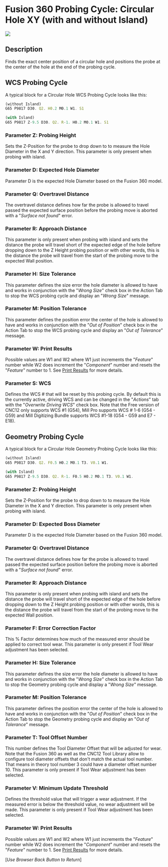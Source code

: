 # Fusion 360 Probing Cycle: Circular Hole XY (with and without Island)


![](/images/fp006.PNG)


## Description
Finds the exact center position of a circular hole and positions the probe at the center of the hole at the end of the probing cycle.

## WCS Probing Cycle
A typical block for a Circular Hole WCS Probing Cycle looks like this:

```javascript
(without Island)
G65 P9817 D30. Q2. H0.2 M0.1 W1. S1

(with Island)
G65 P9817 Z-9.5 D30. Q2. R-1. H0.2 M0.1 W1. S1
```

### Parameter Z: Probing Height
Sets the Z-Position for the probe to drop down to to measure the Hole Diameter in the X and Y direction.
This parameter is only present when probing with island.

### Parameter D: Expected Hole Diameter
Parameter D is the expected Hole Diameter based on the Fusion 360 model.

### Parameter Q: Overtravel Distance
The overtravel distance defines how far the probe is allowed to travel passed the expected surface position before the probing move is aborted with a "*Surface not found*" error.

### Parameter R: Approach Distance
This parameter is only present when probing with island and sets the distance the probe will travel short of the expected edge of the hole before dropping down to the Z Height probing position or with other words, 
this is the distance the probe will travel from the start of the probing move to the expected Wall position.

### Parameter H: Size Tolerance
This parameter defines the size error the hole diameter is allowed to have and works in conjunction with the "*Wrong Size*" check box in the Action Tab to stop the WCS probing cycle and display an "*Wrong Size*" message.

### Parameter M: Position Tolerance
This parameter defines the position error the center of the hole is allowed to have and works in conjunction with the "*Out of Position*" check box in the Action Tab to stop the WCS probing cycle and display an "*Out of Tolerance*" message.

### Parameter W: Print Results
Possible values are W1 and W2 where W1 just increments the "*Feature*" number while W2 does increment the "*Component*" number and resets the "*Feature*" number to 1.
See [Print Results](ProbePrintResults.md) for more details.

### Parameter S: WCS #
Defines the WCS # that will be reset by this probing cycle. 
By default this is the currently active, driving WCS and can be changed in the "*Actions*" tab with the "*Overwrite Driving WCS*" check box. 
Note that the Free version of CNC12 only supports WCS #1 (G54), Mill Pro supports WCS # 1-6 (G54 - G59) and Mill Digitizing Bundle supports WCS #1-18 (G54 - G59 and E7 - E18).

## Geometry Probing Cycle
A typical block for a Circular Hole Geometry Probing Cycle looks like this:

```javascript
(without Island)
G65 P9817 D30. Q2. F0.5 H0.2 M0.1 T3. V0.1 W1.

(with Island)
G65 P9817 Z-9.5 D30. Q2. R-1. F0.5 H0.2 M0.1 T3. V0.1 W1.
```

### Parameter Z: Probing Height
Sets the Z-Position for the probe to drop down to to measure the Hole Diameter in the X and Y direction.
This parameter is only present when probing with island.

### Parameter D: Expected Boss Diameter
Parameter D is the expected Hole Diameter based on the Fusion 360 model.

### Parameter Q: Overtravel Distance
The overtravel distance defines how far the probe is allowed to travel passed the expected surface position before the probing move is aborted with a "*Surface not found*" error.

### Parameter R: Approach Distance
This parameter is only present when probing with island and sets the distance the probe will travel short of the expected edge of the hole before dropping down to the Z Height probing position or with other words, 
this is the distance the probe will travel from the start of the probing move to the expected Wall position.

### Parameter F: Error Correction Factor
This % Factor determines how much of the measured error should be applied to correct tool wear.
This parameter is only present if Tool Wear adjustment has been selected.

### Parameter H: Size Tolerance
This parameter defines the size error the hole diameter is allowed to have and works in conjunction with the "*Wrong Size*" check box in the Action Tab to stop the Geometry probing cycle and display a "*Wrong Size*" message.

### Parameter M: Position Tolerance
This parameter defines the position error the center of the hole is allowed to have and works in conjunction with the "*Out of Position*" check box in the Action Tab to stop the Geometry probing cycle and display an "*Out of Tolerance*" message.

### Parameter T: Tool Offset Number
This number defines the Tool Diameter Offset that will be adjusted for wear. 
Note that the Fusion 360 as well as the CNC12 Tool Library allow to configure tool diameter offsets that don't match the actual tool number. 
That means in theory tool number 3 could have a diameter offset number 10.
This parameter is only present if Tool Wear adjustment has been selected.

### Parameter V: Minimum Update Threshold
Defines the threshold value that will trigger a wear adjustment. If the measured error is below the threshold value, no wear adjustment will be made.
This parameter is only present if Tool Wear adjustment has been selected.

### Parameter W: Print Results
Possible values are W1 and W2 where W1 just increments the "*Feature*" number while W2 does increment the "*Component*" number and resets the "*Feature*" number to 1.
See [Print Results](ProbePrintResults.md) for more details.



[*Use Browser Back Button to Return*]